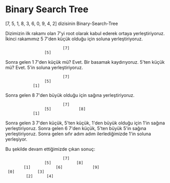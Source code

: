 # Binary Search Tree
[7, 5, 1, 8, 3, 6, 0, 9, 4, 2] dizisinin Binary-Search-Tree

Dizimizin ilk rakamı olan 7'yi root olarak kabul ederek ortaya yerleştiriyoruz. İkinci rakamımız 5 7'den küçük olduğu için soluna yerleştiriyoruz.
```
                         [7]
                 [5]
```
Sonra gelen 1 7'den küçük mü? Evet. Bir basamak kaydırıyoruz. 5'ten küçük mü? Evet. 5'in soluna yerleştiriyoruz.
```
                         [7]
                 [5]
            [1]
```
Sonra gelen 8 7'den büyük olduğu için sağına yerleştiriyoruz.
```
                         [7]
                 [5]            [8]
            [1]
```
Sonra gelen 3 7'den küçük, 5'ten küçük, 1'den büyük olduğu için 1'in sağına yerleştiriyoruz. Sonra gelen 6 7'den küçük, 5'ten büyük 5'in sağına yerleştiriyoruz. Sonra gelen sıfır adım adım ilerlediğimizde 1'in soluna yerleşiyor.

Bu şekilde devam ettiğimizde çıkan sonuç:
```
                         [7]
                 [5]           [8]
        [1]           [6]             [9]
 [0]          [3]
         [2]      [4]
```